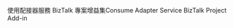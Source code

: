 <span data-ttu-id="8b8b7-101">使用配接器服務 BizTalk 專案增益集</span><span class="sxs-lookup"><span data-stu-id="8b8b7-101">Consume Adapter Service BizTalk Project Add-in</span></span>
